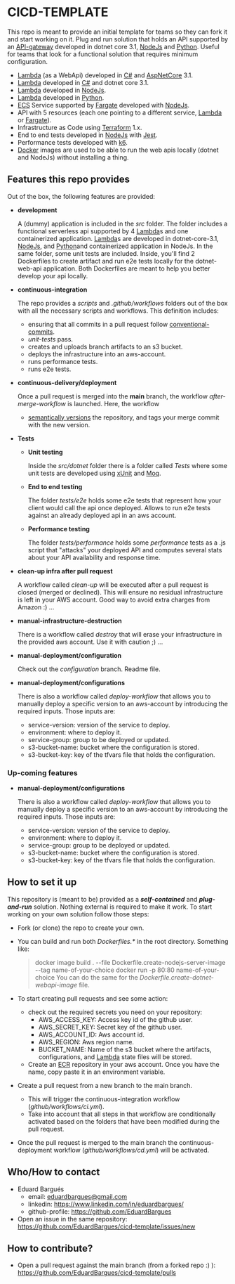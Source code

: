 # CICD-TEMPLATE

This repo is meant to provide an initial template for teams so they can fork it and start working on it. Plug and run solution that holds an API supported by an [API-gateway](https://aws.amazon.com/api-gateway/) developed in dotnet core 3.1, [NodeJs](https://nodejs.org/en/) and [Python](https://www.python.org/). Useful for teams that look for a functional solution that requires minimum configuration.

- [Lambda](https://aws.amazon.com/lambda/) (as a WebApi) developed in [C#](https://docs.microsoft.com/en-us/dotnet/csharp/) and [AspNetCore](https://docs.microsoft.com/en-us/aspnet/core/?view=aspnetcore-5.0) 3.1.
- [Lambda](https://aws.amazon.com/lambda/) developed in [C#](https://docs.microsoft.com/en-us/dotnet/csharp/) and dotnet core 3.1.
- [Lambda](https://aws.amazon.com/lambda/) developed in [NodeJs](https://nodejs.org/en/).
- [Lambda](https://aws.amazon.com/lambda/) developed in [Python](https://www.python.org/).
- [ECS](https://www.docker.com/) Service supported by [Fargate](https://aws.amazon.com/fargate/) developed with [NodeJs](https://nodejs.org/en/).
- API with 5 resources (each one pointing to a different service, [Lambda](https://aws.amazon.com/lambda/) or [Fargate](https://aws.amazon.com/fargate/)).
- Infrastructure as Code using [Terraform](https://www.terraform.io/) 1.x.
- End to end tests developed in [NodeJs](https://nodejs.org/en/) with [Jest](https://jestjs.io/).
- Performance tests developed with [k6](https://k6.io/).
- [Docker](https://www.docker.com/) images are used to be able to run the web apis locally (dotnet and NodeJs) without installing a thing.

## Features this repo provides

Out of the box, the following features are provided:

- **development**

  A (dummy) application is included in the _src_ folder. The folder includes a functional serverless api supported by 4 [Lambda](https://aws.amazon.com/lambda/)s and one containerized application. [Lambda](https://aws.amazon.com/lambda/)s are developed in dotnet-core-3.1, [NodeJs](https://nodejs.org/en/), and [Python](https://www.python.org/)and containerized application in NodeJs. In the same folder, some unit tests are included. Inside, you'll find 2 Dockerfiles to create artifact and run e2e tests locally for the dotnet-web-api application. Both Dockerfiles are meant to help you better develop your api locally.

- **continuous-integration**

  The repo provides a _scripts_ and _.github/workflows_ folders out of the box with all the necessary scripts and workflows. This definition includes:

  - ensuring that all commits in a pull request follow [conventional-commits](https://www.conventionalcommits.org/en/v1.0.0/).
  - _unit-tests_ pass.
  - creates and uploads branch artifacts to an s3 bucket.
  - deploys the infrastructure into an aws-account.
  - runs performance tests.
  - runs e2e tests.

- **continuous-delivery/deployment**

  Once a pull request is merged into the **main** branch, the workflow _after-merge-workflow_ is launched. Here, the workflow

  - [semantically versions](https://semver.org/) the repository, and tags your merge commit with the new version.

- **Tests**

  - **Unit testing**

    Inside the _src/dotnet_ folder there is a folder called _Tests_ where some unit tests are developed using [xUnit](https://xunit.net/) and [Moq](https://github.com/moq).

  - **End to end testing**

    The folder _tests/e2e_ holds some e2e tests that represent how your client would call the api once deployed. Allows to run e2e tests against an already deployed api in an aws account.

  - **Performance testing**

    The folder _tests/performance_ holds some _performance_ tests as a .js script that "attacks" your deployed API and computes several stats about your API availability and response time.

- **clean-up infra after pull request**

  A workflow called _clean-up_ will be executed after a pull request is closed (merged or declined). This will ensure no residual infrastructure is left in your AWS account. Good way to avoid extra charges from Amazon :) ...

- **manual-infrastructure-destruction**

  There is a workflow called _destroy_ that will erase your infrastructure in the provided aws account. Use it with caution ;) ...

- **manual-deployment/configuration**

  Check out the _configuration_ branch. Readme file.

- **manual-deployment/configurations**

  There is also a workflow called _deploy-workflow_ that allows you to manually deploy a specific version to an aws-account by introducing the required inputs. Those inputs are:

  - service-version: version of the service to deploy.
  - environment: where to deploy it.
  - service-group: group to be deployed or updated.
  - s3-bucket-name: bucket where the configuration is stored.
  - s3-bucket-key: key of the tfvars file that holds the configuration.

### Up-coming features

- **manual-deployment/configurations**

  There is also a workflow called _deploy-workflow_ that allows you to manually deploy a specific version to an aws-account by introducing the required inputs. Those inputs are:

  - service-version: version of the service to deploy.
  - environment: where to deploy it.
  - service-group: group to be deployed or updated.
  - s3-bucket-name: bucket where the configuration is stored.
  - s3-bucket-key: key of the tfvars file that holds the configuration.

## How to set it up

This repository is (meant to be) provided as a **_self-contained_** and **_plug-and-run_** solution. Nothing external is required to make it work.
To start working on your own solution follow those steps:

- Fork (or clone) the repo to create your own.
- You can build and run both _Dockerfiles.\*_ in the root directory. Something like:
  > docker image build . --file Dockerfile.create-nodejs-server-image --tag name-of-your-choice
  > docker run -p 80:80 name-of-your-choice
  > You can do the same for the _Dockerfile.create-dotnet-webapi-image_ file.
- To start creating pull requests and see some action:

  - check out the required secrets you need on your repository:
    - AWS_ACCESS_KEY: Access key id of the github user.
    - AWS_SECRET_KEY: Secret key of the github user.
    - AWS_ACCOUNT_ID: Aws account id.
    - AWS_REGION: Aws region name.
    - BUCKET_NAME: Name of the s3 bucket where the artifacts, configurations, and [Lambda](https://www.terraform.io/) state files will be stored.
  - Create an [ECR](https://aws.amazon.com/ecr/) repository in your aws account. Once you have the name, copy paste it in an environment variable.

- Create a pull request from a new branch to the main branch.

  - This will trigger the continuous-integration workflow (_github/workflows/ci.yml_).
  - Take into account that all steps in that workflow are conditionally activated based on the folders that have been modified during the pull request.

- Once the pull request is merged to the main branch the continuous-deployment workflow (_github/workflows/cd.yml_) will be activated.

## Who/How to contact

- Eduard Bargués
  - email: eduardbargues@gmail.com
  - linkedin: https://www.linkedin.com/in/eduardbargues/
  - github-profile: https://github.com/EduardBargues
- Open an issue in the same repository: https://github.com/EduardBargues/cicd-template/issues/new

## How to contribute?

- Open a pull request against the main branch (from a forked repo :) ): https://github.com/EduardBargues/cicd-template/pulls
